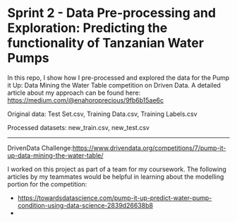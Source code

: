 # Sprint 2 - Data Pre-processing and Exploration: Predicting the functionality of Tanzanian Water Pumps 

In this repo, I show how I pre-processed and explored the data for the Pump it Up: Data Mining the Water Table competition on Driven Data.
A detailed article about my approach can be found here: https://medium.com/@enahoroprecious/9fb6b15ae6c

Original data: Test Set.csv, Training Data.csv, Training Labels.csv

Processed datasets: new_train.csv, new_test.csv

---------

DrivenData Challenge:https://www.drivendata.org/competitions/7/pump-it-up-data-mining-the-water-table/

I worked on this project as part of a team for my coursework. The following articles by my teammates would be helpful in learning about the modelling portion for the competition:
- https://towardsdatascience.com/pump-it-up-predict-water-pump-condition-using-data-science-2839d26638b8
- 
